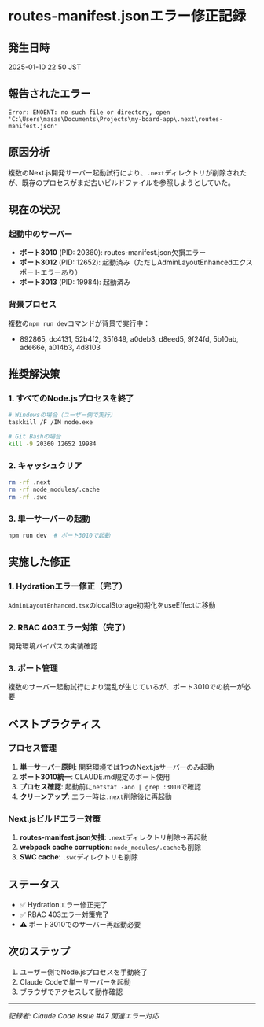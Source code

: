 # routes-manifest.jsonエラー修正記録

## 発生日時

2025-01-10 22:50 JST

## 報告されたエラー

```
Error: ENOENT: no such file or directory, open 'C:\Users\masas\Documents\Projects\my-board-app\.next\routes-manifest.json'
```

## 原因分析

複数のNext.js開発サーバー起動試行により、`.next`ディレクトリが削除されたが、既存のプロセスがまだ古いビルドファイルを参照しようとしていた。

## 現在の状況

### 起動中のサーバー

- **ポート3010** (PID: 20360): routes-manifest.json欠損エラー
- **ポート3012** (PID: 12652): 起動済み（ただしAdminLayoutEnhancedエクスポートエラーあり）
- **ポート3013** (PID: 19984): 起動済み

### 背景プロセス

複数の`npm run dev`コマンドが背景で実行中：

- 892865, dc4131, 52b4f2, 35f649, a0deb3, d8eed5, 9f24fd, 5b10ab, ade66e, a014b3, 4d8103

## 推奨解決策

### 1. すべてのNode.jsプロセスを終了

```bash
# Windowsの場合（ユーザー側で実行）
taskkill /F /IM node.exe

# Git Bashの場合
kill -9 20360 12652 19984
```

### 2. キャッシュクリア

```bash
rm -rf .next
rm -rf node_modules/.cache
rm -rf .swc
```

### 3. 単一サーバーの起動

```bash
npm run dev  # ポート3010で起動
```

## 実施した修正

### 1. Hydrationエラー修正（完了）

`AdminLayoutEnhanced.tsx`のlocalStorage初期化をuseEffectに移動

### 2. RBAC 403エラー対策（完了）

開発環境バイパスの実装確認

### 3. ポート管理

複数のサーバー起動試行により混乱が生じているが、ポート3010での統一が必要

## ベストプラクティス

### プロセス管理

1. **単一サーバー原則**: 開発環境では1つのNext.jsサーバーのみ起動
2. **ポート3010統一**: CLAUDE.md規定のポート使用
3. **プロセス確認**: 起動前に`netstat -ano | grep :3010`で確認
4. **クリーンアップ**: エラー時は`.next`削除後に再起動

### Next.jsビルドエラー対策

1. **routes-manifest.json欠損**: `.next`ディレクトリ削除→再起動
2. **webpack cache corruption**: `node_modules/.cache`も削除
3. **SWC cache**: `.swc`ディレクトリも削除

## ステータス

- ✅ Hydrationエラー修正完了
- ✅ RBAC 403エラー対策完了
- ⚠️ ポート3010でのサーバー再起動必要

## 次のステップ

1. ユーザー側でNode.jsプロセスを手動終了
2. Claude Codeで単一サーバーを起動
3. ブラウザでアクセスして動作確認

---

_記録者: Claude Code_
_Issue #47 関連エラー対応_
